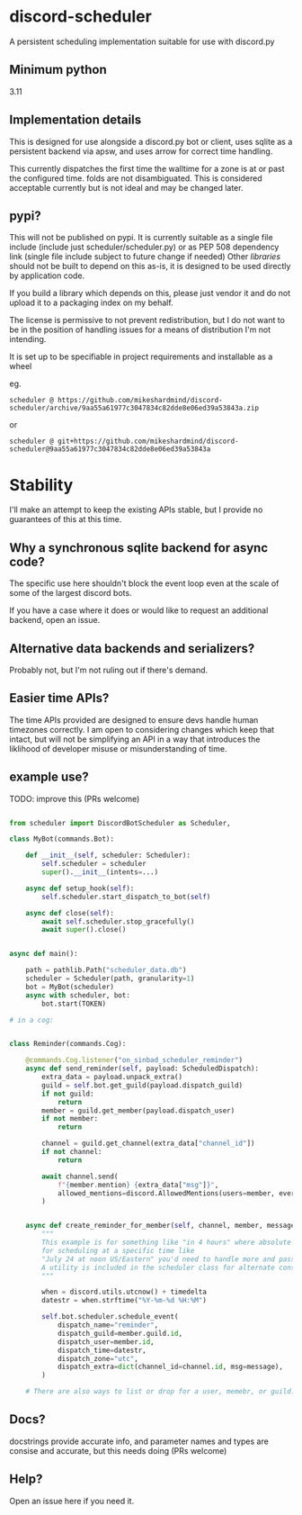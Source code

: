 # discord-scheduler

A persistent scheduling implementation suitable for use with discord.py

## Minimum python

3.11

## Implementation details

This is designed for use alongside a discord.py bot or client,
uses sqlite as a persistent backend via apsw, and uses arrow for correct time handling.

This currently dispatches the first time the walltime for a zone is at or past the configured time.
folds are not disambiguated. This is considered acceptable currently but is not ideal and may be changed later.

## pypi?

This will not be published on pypi. It is currently suitable as a single file include
(include just scheduler/scheduler.py) or as PEP 508 dependency link (single file include subject to future change if needed)
Other *libraries* should not be built to depend on this as-is, it is designed to be used directly by application code.

If you build a library which depends on this, please just vendor it and do not upload it to a packaging index on my behalf.

The license is permissive to not prevent redistribution,
but I do not want to be in the position of handling issues for a means of distribution I'm not intending.

It is set up to be specifiable in project requirements and installable as a wheel

eg.
```
scheduler @ https://github.com/mikeshardmind/discord-scheduler/archive/9aa55a61977c3047834c82dde8e06ed39a53843a.zip
```
or
```
scheduler @ git+https://github.com/mikeshardmind/discord-scheduler@9aa55a61977c3047834c82dde8e06ed39a53843a
```

# Stability

I'll make an attempt to keep the existing APIs stable, but I provide no guarantees of this at this time.


## Why a synchronous sqlite backend for async code?

The specific use here shouldn't block the event loop
even at the scale of some of the largest discord bots.

If you have a case where it does or would like to request an additional backend, open an issue.


## Alternative data backends and serializers?

Probably not, but I'm not ruling out if there's demand.

## Easier time APIs?

The time APIs provided are designed to ensure devs handle human timezones correctly.
I am open to considering changes which keep that intact, but will not be simplifying an API in a
way that introduces the liklihood of developer misuse or misunderstanding of time.


## example use?

TODO: improve this (PRs welcome)

```py

from scheduler import DiscordBotScheduler as Scheduler,

class MyBot(commands.Bot):

    def __init__(self, scheduler: Scheduler):
        self.scheduler = scheduler
        super().__init__(intents=...)

    async def setup_hook(self):
        self.scheduler.start_dispatch_to_bot(self)

    async def close(self):
        await self.scheduler.stop_gracefully()
        await super().close()


async def main():

    path = pathlib.Path("scheduler_data.db")
    scheduler = Scheduler(path, granularity=1)
    bot = MyBot(scheduler)
    async with scheduler, bot:
        bot.start(TOKEN)

# in a cog:


class Reminder(commands.Cog):

    @commands.Cog.listener("on_sinbad_scheduler_reminder")
    async def send_reminder(self, payload: ScheduledDispatch):
        extra_data = payload.unpack_extra()
        guild = self.bot.get_guild(payload.dispatch_guild)
        if not guild:
            return
        member = guild.get_member(payload.dispatch_user)
        if not member:
            return

        channel = guild.get_channel(extra_data["channel_id"])
        if not channel:
            return

        await channel.send(
            f"{member.mention} {extra_data["msg"]}",
            allowed_mentions=discord.AllowedMentions(users=member, everyone=False, roles=False),
        )


    async def create_reminder_for_member(self, channel, member, message, timedelta):
        """
        This example is for something like "in 4 hours" where absolute time makes sense,
        for scheduling at a specific time like
        "July 24 at noon US/Eastern" you'd need to handle more and pass "US/Eastern"
        A utility is included in the scheduler class for alternate construction
        """

        when = discord.utils.utcnow() + timedelta
        datestr = when.strftime("%Y-%m-%d %H:%M")

        self.bot.scheduler.schedule_event(
            dispatch_name="reminder",
            dispatch_guild=member.guild.id,
            dispatch_user=member.id,
            dispatch_time=datestr,
            dispatch_zone="utc",
            dispatch_extra=dict(channel_id=channel.id, msg=message),
        )

    # There are also ways to list or drop for a user, memebr, or guild.

```



## Docs?

docstrings provide accurate info, and parameter names and types are consise and accurate, but this needs doing (PRs welcome)


## Help?

Open an issue here if you need it.
